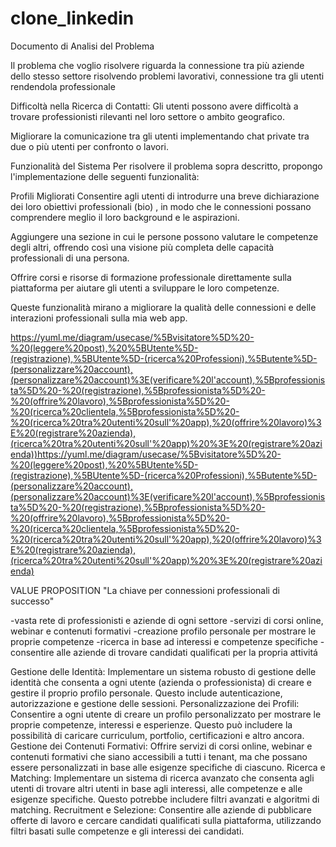 # clone_linkedin

Documento di Analisi del Problema

Il problema che voglio risolvere riguarda la connessione tra più aziende dello stesso settore risolvendo problemi lavorativi, connessione tra gli utenti rendendola professionale

Difficoltà nella Ricerca di Contatti: Gli utenti possono avere difficoltà a trovare professionisti rilevanti nel loro settore o ambito geografico.

Migliorare la comunicazione tra gli utenti implementando chat private tra due o più utenti per confronto o lavori.

Funzionalità del Sistema
Per risolvere il problema sopra descritto, propongo l'implementazione delle seguenti funzionalità:

Profili Migliorati
Consentire agli utenti di introdurre una breve dichiarazione dei loro obiettivi professionali (bio) , in modo che le connessioni possano comprendere meglio il loro background e le aspirazioni.

Aggiungere una sezione in cui le persone possono valutare le competenze degli altri, offrendo così una visione più completa delle capacità professionali di una persona.

Offrire corsi e risorse di formazione professionale direttamente sulla piattaforma per aiutare gli utenti a sviluppare le loro competenze. 

Queste funzionalità mirano a migliorare la qualità delle connessioni e delle interazioni professionali sulla mia web app.



https://yuml.me/diagram/usecase/%5Bvisitatore%5D%20-%20(leggere%20post),%20%5BUtente%5D-(registrazione),%5BUtente%5D-(ricerca%20Professioni),%5Butente%5D-(personalizzare%20account),(personalizzare%20account)%3E(verificare%20l'account),%5Bprofessionista%5D%20-%20(registrazione),%5Bprofessionista%5D%20-%20(offrire%20lavoro),%5Bprofessionista%5D%20-%20(ricerca%20clientela,%5Bprofessionista%5D%20-%20(ricerca%20tra%20utenti%20sull'%20app),%20(offrire%20lavoro)%3E%20(registrare%20azienda),(ricerca%20tra%20utenti%20sull'%20app)%20%3E%20(registrare%20azienda))https://yuml.me/diagram/usecase/%5Bvisitatore%5D%20-%20(leggere%20post),%20%5BUtente%5D-(registrazione),%5BUtente%5D-(ricerca%20Professioni),%5Butente%5D-(personalizzare%20account),(personalizzare%20account)%3E(verificare%20l'account),%5Bprofessionista%5D%20-%20(registrazione),%5Bprofessionista%5D%20-%20(offrire%20lavoro),%5Bprofessionista%5D%20-%20(ricerca%20clientela,%5Bprofessionista%5D%20-%20(ricerca%20tra%20utenti%20sull'%20app),%20(offrire%20lavoro)%3E%20(registrare%20azienda),(ricerca%20tra%20utenti%20sull'%20app)%20%3E%20(registrare%20azienda)


VALUE PROPOSITION
"La chiave per connessioni professionali di successo"

-vasta rete di professionisti e aziende di ogni settore 
-servizi di corsi online, webinar e contenuti formativi
-creazione profilo personale per mostrare le proprie competenze 
-ricerca in base ad interessi e competenze specifiche 
-consentire alle aziende di trovare candidati qualificati per la propria attivitá 


Gestione delle Identità: Implementare un sistema robusto di gestione delle identità che consenta a ogni utente (azienda o professionista) di creare e gestire il proprio profilo personale. Questo include autenticazione, autorizzazione e gestione delle sessioni.
Personalizzazione dei Profili: Consentire a ogni utente di creare un profilo personalizzato per mostrare le proprie competenze, interessi e esperienze. Questo può includere la possibilità di caricare curriculum, portfolio, certificazioni e altro ancora.
Gestione dei Contenuti Formativi: Offrire servizi di corsi online, webinar e contenuti formativi che siano accessibili a tutti i tenant, ma che possano essere personalizzati in base alle esigenze specifiche di ciascuno.
Ricerca e Matching: Implementare un sistema di ricerca avanzato che consenta agli utenti di trovare altri utenti in base agli interessi, alle competenze e alle esigenze specifiche. Questo potrebbe includere filtri avanzati e algoritmi di matching.
Recruitment e Selezione: Consentire alle aziende di pubblicare offerte di lavoro e cercare candidati qualificati sulla piattaforma, utilizzando filtri basati sulle competenze e gli interessi dei candidati.
